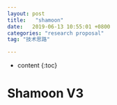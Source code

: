 ```yaml
---
layout: post
title:   "shamoon"
date:   2019-06-13 10:55:01 +0800
categories: "research proposal"
tag: "技术思路"

---
```

* content
{:toc}


# Shamoon V3

